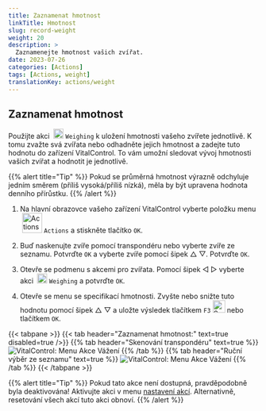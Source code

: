 ```yaml
---
title: Zaznamenat hmotnost
linkTitle: Hmotnost
slug: record-weight
weight: 20
description: >
  Zaznamenejte hmotnost vašich zvířat.
date: 2023-07-26
categories: [Actions]
tags: [Actions, weight]
translationKey: actions/weight
---
```


## Zaznamenat hmotnost
Použijte akci &nbsp;<img src="/icons/actions/weight.svg" width="20" align="bottom" alt="Weighing" /> `Weighing` k uložení hmotnosti vašeho zvířete jednotlivě. K tomu zvažte svá zvířata nebo odhadněte jejich hmotnost a zadejte tuto hodnotu do zařízení VitalControl. To vám umožní sledovat vývoj hmotnosti vašich zvířat a hodnotit je jednotlivě.

{{% alert title="Tip" %}}
Pokud se průměrná hmotnost výrazně odchyluje jedním směrem (příliš vysoká/příliš nízká), měla by být upravena hodnota denního přírůstku.
{{% /alert %}}

1. Na hlavní obrazovce vašeho zařízení VitalControl vyberte položku menu &nbsp;<img src="/icons/actions.svg" width="40" align="bottom" alt="Actions" /> `Actions` a stiskněte tlačítko `OK`.

2. Buď naskenujte zvíře pomocí transpondéru nebo vyberte zvíře ze seznamu. Potvrďte `OK` a vyberte zvíře pomocí šipek △ ▽. Potvrďte `OK`.

3. Otevře se podmenu s akcemi pro zvířata. Pomocí šipek ◁ ▷ vyberte akci &nbsp;<img src="/icons/actions/weight.svg" width="20" align="bottom" alt="Weighing" /> `Weighing` a potvrďte `OK`.

4. Otevře se menu se specifikací hmotnosti. Zvyšte nebo snižte tuto hodnotu pomocí šipek △ ▽ a uložte výsledek tlačítkem `F3` <img src="/icons/footer/save.svg" width="25" align="bottom" alt="Save" /> nebo tlačítkem `OK`.

{{< tabpane >}}
{{< tab header="Zaznamenat hmotnost:" text=true disabled=true />}}
{{% tab header="Skenování transpondéru" text=true %}}
  ![VitalControl: Menu Akce Vážení](../images/weighing-scan.png "Vážení")
{{% /tab %}}
{{% tab header="Ruční výběr ze seznamu" text=true %}}
  ![VitalControl: Menu Akce Vážení](../images/weighing.png "Vážení")
{{% /tab %}}
{{< /tabpane >}}

{{% alert title="Tip" %}}
Pokud tato akce není dostupná, pravděpodobně byla deaktivována! Aktivujte akci v menu [nastavení akcí](../settings/). Alternativně, resetování všech akcí tuto akci obnoví.
{{% /alert %}}


